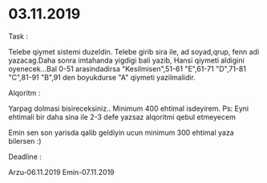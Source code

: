# 03.11.2019

Task :

Telebe qiymet sistemi duzeldin. Telebe girib sira ile, ad soyad,qrup, fenn adi yazacag.Daha sonra imtahanda yigdigi bali yazib,
Hansi qiymeti aldigini oyenecek...Bal 0-51 arasindadirsa "Kesilmisen",51-61 "E",61-71 "D",71-81 "C",81-91 "B",91 den boyukdurse "A" qiymeti yazilmalidir.

Alqoritm :

Yarpag dolmasi bisireceksiniz.. Minimum 400 ehtimal isdeyirem. Ps: Eyni ehtimali bir daha sina ile 2-3 defe yazsaz alqoritmi qebul etmeyecem

Emin sen son yarisda qalib geldiyin ucun minimum 300 ehtimal yaza bilersen :)

Deadline : 

Arzu-06.11.2019
Emin-07.11.2019


